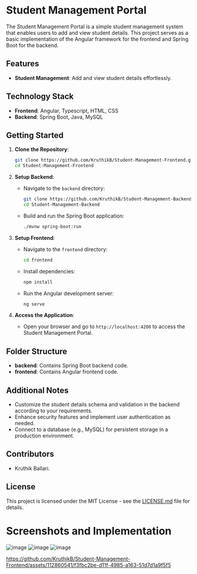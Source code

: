 

# Student Management Portal

The Student Management Portal is a simple student management system that enables users to add and view student details. This project serves as a basic implementation of the Angular framework for the frontend and Spring Boot for the backend.

## Features

- **Student Management**: Add and view student details effortlessly.

## Technology Stack

- **Frontend**: Angular, Typescript, HTML, CSS
- **Backend**: Spring Boot, Java, MySQL

## Getting Started

1. **Clone the Repository**:

    ```bash
    git clone https://github.com/KruthikB/Student-Management-Frontend.git
    cd Student-Management-Frontend
    ```

2. **Setup Backend**:

    - Navigate to the `backend` directory:

        ```bash
        git clone https://github.com/KruthikB/Student-Management-Backend.git
        cd Student-Management-Backend
        ```

    - Build and run the Spring Boot application:

        ```bash
        ./mvnw spring-boot:run
        ```

3. **Setup Frontend**:

    - Navigate to the `frontend` directory:

        ```bash
        cd frontend
        ```

    - Install dependencies:

        ```bash
        npm install
        ```

    - Run the Angular development server:

        ```bash
        ng serve
        ```

4. **Access the Application**:

    - Open your browser and go to `http://localhost:4200` to access the Student Management Portal.

## Folder Structure

- **backend**: Contains Spring Boot backend code.
- **frontend**: Contains Angular frontend code.

## Additional Notes

- Customize the student details schema and validation in the backend according to your requirements.
- Enhance security features and implement user authentication as needed.
- Connect to a database (e.g., MySQL) for persistent storage in a production environment.

## Contributors

- Kruthik Ballari.

## License

This project is licensed under the MIT License - see the [LICENSE.md](LICENSE.md) file for details.

# Screenshots and Implementation

![image](https://github.com/KruthikB/Student-Management-Frontend/assets/112860541/c416b469-c5ec-42f8-a537-27e98a712325)
![image](https://github.com/KruthikB/Student-Management-Frontend/assets/112860541/493f0742-ff91-4948-8b1d-7a2bdbb361db)
![image](https://github.com/KruthikB/Student-Management-Frontend/assets/112860541/21f027ca-0ea0-4bbd-955b-62b3ba9fd5ac)


https://github.com/KruthikB/Student-Management-Frontend/assets/112860541/f3fbc2be-d11f-4985-a163-51d7d1a9f5f5






```

